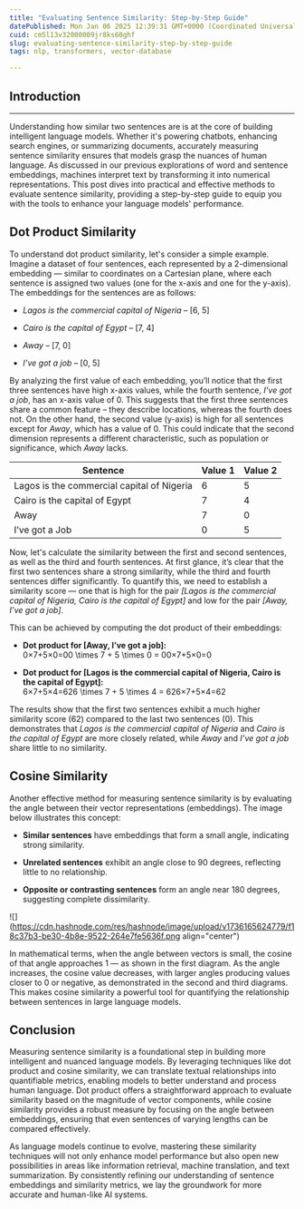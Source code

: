```yaml
---
title: "Evaluating Sentence Similarity: Step-by-Step Guide"
datePublished: Mon Jan 06 2025 12:39:31 GMT+0000 (Coordinated Universal Time)
cuid: cm5l13v32000009jr8ks60ghf
slug: evaluating-sentence-similarity-step-by-step-guide
tags: nlp, transformers, vector-database

---
```


## Introduction

---

Understanding how similar two sentences are is at the core of building intelligent language models. Whether it's powering chatbots, enhancing search engines, or summarizing documents, accurately measuring sentence similarity ensures that models grasp the nuances of human language. As discussed in our previous explorations of word and sentence embeddings, machines interpret text by transforming it into numerical representations. This post dives into practical and effective methods to evaluate sentence similarity, providing a step-by-step guide to equip you with the tools to enhance your language models' performance.

## **Dot Product Similarity**

To understand dot product similarity, let's consider a simple example. Imagine a dataset of four sentences, each represented by a 2-dimensional embedding — similar to coordinates on a Cartesian plane, where each sentence is assigned two values (one for the x-axis and one for the y-axis). The embeddings for the sentences are as follows:

* *Lagos is the commercial capital of Nigeria* – \[6, 5\]
    
* *Cairo is the capital of Egypt* – \[7, 4\]
    
* *Away* – \[7, 0\]
    
* *I’ve got a job* – \[0, 5\]
    

By analyzing the first value of each embedding, you’ll notice that the first three sentences have high x-axis values, while the fourth sentence, *I’ve got a job*, has an x-axis value of 0. This suggests that the first three sentences share a common feature – they describe locations, whereas the fourth does not. On the other hand, the second value (y-axis) is high for all sentences except for *Away*, which has a value of 0. This could indicate that the second dimension represents a different characteristic, such as population or significance, which *Away* lacks.

| Sentence | Value 1 | Value 2 |
| --- | --- | --- |
| Lagos is the commercial capital of Nigeria | 6 | 5 |
| Cairo is the capital of Egypt | 7 | 4 |
| Away | 7 | 0 |
| I’ve got a Job | 0 | 5 |

Now, let's calculate the similarity between the first and second sentences, as well as the third and fourth sentences. At first glance, it’s clear that the first two sentences share a strong similarity, while the third and fourth sentences differ significantly. To quantify this, we need to establish a similarity score — one that is high for the pair *\[Lagos is the commercial capital of Nigeria, Cairo is the capital of Egypt\]* and low for the pair *\[Away, I’ve got a job\]*.

This can be achieved by computing the dot product of their embeddings:

* **Dot product for \[Away, I’ve got a job\]:**  
    0×7+5×0=00 \\times 7 + 5 \\times 0 = 00×7+5×0=0
    
* **Dot product for \[Lagos is the commercial capital of Nigeria, Cairo is the capital of Egypt\]:**  
    6×7+5×4=626 \\times 7 + 5 \\times 4 = 626×7+5×4=62
    

The results show that the first two sentences exhibit a much higher similarity score (62) compared to the last two sentences (0). This demonstrates that *Lagos is the commercial capital of Nigeria* and *Cairo is the capital of Egypt* are more closely related, while *Away* and *I’ve got a job* share little to no similarity.

## **Cosine Similarity**

Another effective method for measuring sentence similarity is by evaluating the angle between their vector representations (embeddings). The image below illustrates this concept:

* **Similar sentences** have embeddings that form a small angle, indicating strong similarity.
    
* **Unrelated sentences** exhibit an angle close to 90 degrees, reflecting little to no relationship.
    
* **Opposite or contrasting sentences** form an angle near 180 degrees, suggesting complete dissimilarity.
    

![](https://cdn.hashnode.com/res/hashnode/image/upload/v1736165624779/f18c37b3-be30-4b8e-9522-264e7fe5636f.png align="center")

In mathematical terms, when the angle between vectors is small, the cosine of that angle approaches 1 — as shown in the first diagram. As the angle increases, the cosine value decreases, with larger angles producing values closer to 0 or negative, as demonstrated in the second and third diagrams. This makes cosine similarity a powerful tool for quantifying the relationship between sentences in large language models.

## **Conclusion**

Measuring sentence similarity is a foundational step in building more intelligent and nuanced language models. By leveraging techniques like dot product and cosine similarity, we can translate textual relationships into quantifiable metrics, enabling models to better understand and process human language. Dot product offers a straightforward approach to evaluate similarity based on the magnitude of vector components, while cosine similarity provides a robust measure by focusing on the angle between embeddings, ensuring that even sentences of varying lengths can be compared effectively.

As language models continue to evolve, mastering these similarity techniques will not only enhance model performance but also open new possibilities in areas like information retrieval, machine translation, and text summarization. By consistently refining our understanding of sentence embeddings and similarity metrics, we lay the groundwork for more accurate and human-like AI systems.